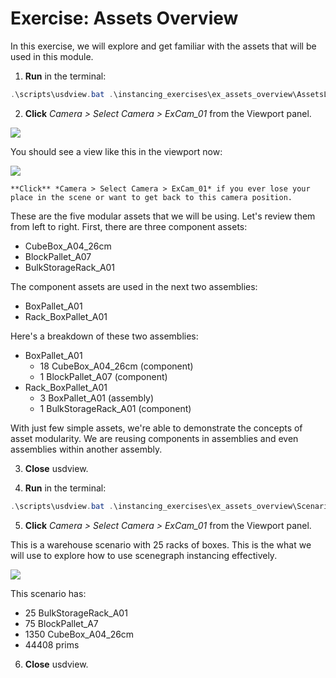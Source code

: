 # Exercise: Assets Overview

In this exercise, we will explore and get familiar with the assets that will be used in this module.

1. **Run** in the terminal:
```powershell
.\scripts\usdview.bat .\instancing_exercises\ex_assets_overview\AssetsLineup.usd
```
2. **Click** *Camera > Select Camera > ExCam_01* from the Viewport panel.

![](../../images/asset-modularity-instancing/select_exercise_cam.png)

You should see a view like this in the viewport now:

![](../../images/asset-modularity-instancing/ex_assets_overview-cam_view.png)

```{tip}
**Click** *Camera > Select Camera > ExCam_01* if you ever lose your place in the scene or want to get back to this camera position.
```

These are the five modular assets that we will be using. Let's review them from left to right. First, there are three component assets:
* CubeBox_A04_26cm
* BlockPallet_A07
* BulkStorageRack_A01

The component assets are used in the next two assemblies:
* BoxPallet_A01
* Rack_BoxPallet_A01

Here's a breakdown of these two assemblies:
* BoxPallet_A01
  * 18 CubeBox_A04_26cm (component)
  * 1 BlockPallet_A07 (component)
* Rack_BoxPallet_A01
  * 3 BoxPallet_A01 (assembly)
  * 1 BulkStorageRack_A01 (component)

With just few simple assets, we're able to demonstrate the concepts of asset modularity. We are reusing components in assemblies and even assemblies within another assembly.

3. **Close** usdview.

4. **Run** in the terminal:
```powershell
.\scripts\usdview.bat .\instancing_exercises\ex_assets_overview\Scenario.usd
```
5. **Click** *Camera > Select Camera > ExCam_01* from the Viewport panel.

This is a warehouse scenario with 25 racks of boxes. This is the what we will use to explore how to use scenegraph instancing effectively.

![](../../images/asset-modularity-instancing/warehouse.png)

This scenario has:
* 25 BulkStorageRack_A01
* 75 BlockPallet_A7
* 1350 CubeBox_A04_26cm
* 44408 prims

6. **Close** usdview.